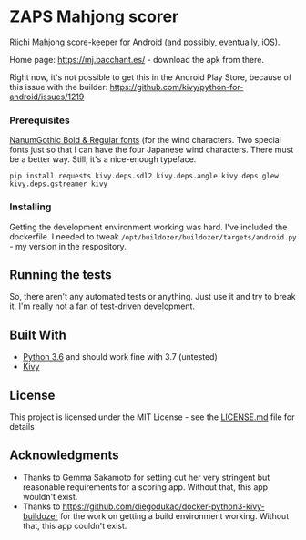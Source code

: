 # ZAPS Mahjong scorer

Riichi Mahjong score-keeper for Android (and possibly, eventually, iOS).

Home page: https://mj.bacchant.es/  - download the apk from there.

Right now, it's not possible to get this in the Android Play Store, because of this issue with the builder: https://github.com/kivy/python-for-android/issues/1219


### Prerequisites

[NanumGothic Bold & Regular fonts](https://fonts.google.com/specimen/Nanum+Gothic) (for the wind characters. Two special fonts just so that I can have the four Japanese wind characters. There must be a better way. Still, it's a nice-enough typeface.

```
pip install requests kivy.deps.sdl2 kivy.deps.angle kivy.deps.glew kivy.deps.gstreamer kivy
```


### Installing

Getting the development environment working was hard. I've included the dockerfile. I needed to tweak 
`/opt/buildozer/buildozer/targets/android.py` - my version in the respository.


## Running the tests

So, there aren't any automated tests or anything. Just use it and try to break it. I'm really not a fan of test-driven development.


## Built With

* [Python 3.6](https://python.org/) and should work fine with 3.7 (untested)
* [Kivy](https://kivy.org/)


## License

This project is licensed under the MIT License - see the [LICENSE.md](LICENSE.md) file for details


## Acknowledgments

* Thanks to Gemma Sakamoto for setting out her very stringent but reasonable requirements for a scoring app. Without that, this app wouldn't exist.
* Thanks to https://github.com/diegodukao/docker-python3-kivy-buildozer for the work on getting a build environment working. Without that, this app couldn't exist.
